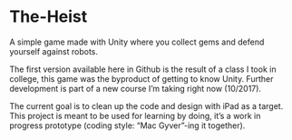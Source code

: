 # The-Heist
A simple game made with Unity where you collect gems and defend yourself against robots.

The first version available here in Github is the result of a class I took in college, this game was the byproduct of getting to know Unity. Further development is part of a new course I’m taking right now (10/2017).

The current goal is to clean up the code and design with iPad as a target. This project is meant to be used for learning by doing, it’s a work in progress prototype (coding style: “Mac Gyver”-ing it together).